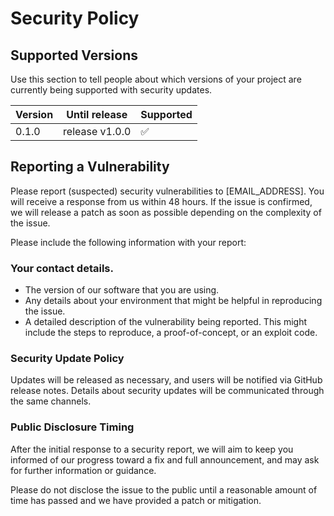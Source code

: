 # Security Policy

## Supported Versions

Use this section to tell people about which versions of your project are
currently being supported with security updates.

| Version | Until release  | Supported          |
| ------- | -------------- | ------------------ |
| 0.1.0   | release v1.0.0 | :white_check_mark: |

## Reporting a Vulnerability

Please report (suspected) security vulnerabilities to [EMAIL_ADDRESS]. You will receive a response from us within 48 hours. If the issue is confirmed, we will release a patch as soon as possible depending on the complexity of the issue.

Please include the following information with your report:

### Your contact details.
- The version of our software that you are using.
- Any details about your environment that might be helpful in reproducing the issue.
- A detailed description of the vulnerability being reported. This might include the steps to reproduce, a proof-of-concept, or an exploit code.

### Security Update Policy
Updates will be released as necessary, and users will be notified via GitHub release notes.
Details about security updates will be communicated through the same channels.

### Public Disclosure Timing
After the initial response to a security report, we will aim to keep you informed of our progress toward a fix and full announcement, and may ask for further information or guidance.

Please do not disclose the issue to the public until a reasonable amount of time has passed and we have provided a patch or mitigation.
